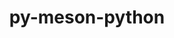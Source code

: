 ---
title: "py-meson-python"
layout: cache
categories: [package, develop-2024-11-03]
meta: {"versions": ["0.16.0"], "compilers": ["apple-clang@=15.0.0", "cce@=15.0.1", "gcc@=11.1.0", "gcc@=11.4.0", "gcc@=12.3.0", "gcc@=13.2.0", "gcc@=7.5.0", "gcc@=9.4.0", "oneapi@=2024.2.1"], "oss": ["rhel8", "ubuntu18.04", "ubuntu20.04", "ubuntu22.04", "ubuntu24.04", "ventura"], "platforms": ["darwin", "linux"], "targets": ["aarch64", "neoverse_v1", "neoverse_v2", "ppc64le", "x86_64_v3", "zen4"], "stacks": ["data-vis-sdk", "e4s", "e4s-cray-rhel", "e4s-neoverse-v2", "e4s-neoverse_v1", "e4s-oneapi", "e4s-power", "e4s-rocm-external", "ml-darwin-aarch64-mps", "ml-linux-aarch64-cpu", "ml-linux-aarch64-cuda", "ml-linux-x86_64-cpu", "ml-linux-x86_64-cuda", "ml-linux-x86_64-rocm", "radiuss", "root", "tutorial"], "num_specs": 28, "num_specs_by_stack": {"ml-darwin-aarch64-mps": 2, "root": 28, "e4s-cray-rhel": 1, "radiuss": 1, "e4s-power": 2, "data-vis-sdk": 2, "e4s-neoverse_v1": 3, "e4s-neoverse-v2": 1, "e4s": 5, "e4s-rocm-external": 1, "tutorial": 1, "e4s-oneapi": 3, "ml-linux-aarch64-cpu": 3, "ml-linux-aarch64-cuda": 3, "ml-linux-x86_64-cuda": 3, "ml-linux-x86_64-cpu": 3, "ml-linux-x86_64-rocm": 3}}
spec_details: [{"hash": "xqqjwbijuc2ei77iofgvsa4jsprdfbhj", "compiler": "apple-clang@=15.0.0", "versions": ["0.16.0"], "os": "ventura", "platform": "darwin", "target": "aarch64", "variants": ["build_system=python_pip"], "stacks": ["ml-darwin-aarch64-mps", "root"], "size": "-", "tarball": "https://binaries.spack.io/develop-2024-11-03/build_cache/darwin-ventura-aarch64/apple-clang-15.0.0/py-meson-python-0.16.0/darwin-ventura-aarch64-apple-clang-15.0.0-py-meson-python-0.16.0-xqqjwbijuc2ei77iofgvsa4jsprdfbhj.spack"}, {"hash": "pvjxkitetpfqw4yih5ynho52j4lneu7m", "compiler": "apple-clang@=15.0.0", "versions": ["0.16.0"], "os": "ventura", "platform": "darwin", "target": "aarch64", "variants": ["build_system=python_pip"], "stacks": ["ml-darwin-aarch64-mps", "root"], "size": "-", "tarball": "https://binaries.spack.io/develop-2024-11-03/build_cache/darwin-ventura-aarch64/apple-clang-15.0.0/py-meson-python-0.16.0/darwin-ventura-aarch64-apple-clang-15.0.0-py-meson-python-0.16.0-pvjxkitetpfqw4yih5ynho52j4lneu7m.spack"}, {"hash": "fdp6zitoddqqksbncksfauec5zpmlpib", "compiler": "cce@=15.0.1", "versions": ["0.16.0"], "os": "rhel8", "platform": "linux", "target": "zen4", "variants": ["build_system=python_pip"], "stacks": ["e4s-cray-rhel", "root"], "size": "-", "tarball": "https://binaries.spack.io/develop-2024-11-03/build_cache/linux-rhel8-zen4/cce-15.0.1/py-meson-python-0.16.0/linux-rhel8-zen4-cce-15.0.1-py-meson-python-0.16.0-fdp6zitoddqqksbncksfauec5zpmlpib.spack"}, {"hash": "54rnkl6bcghulo2fjahm4quf6gqp2f26", "compiler": "gcc@=7.5.0", "versions": ["0.16.0"], "os": "ubuntu18.04", "platform": "linux", "target": "x86_64_v3", "variants": ["build_system=python_pip"], "stacks": ["radiuss", "root"], "size": "-", "tarball": "https://binaries.spack.io/develop-2024-11-03/build_cache/linux-ubuntu18.04-x86_64_v3/gcc-7.5.0/py-meson-python-0.16.0/linux-ubuntu18.04-x86_64_v3-gcc-7.5.0-py-meson-python-0.16.0-54rnkl6bcghulo2fjahm4quf6gqp2f26.spack"}, {"hash": "3ir357mxzslgzdqqaibc3tdp3bcl23ui", "compiler": "gcc@=9.4.0", "versions": ["0.16.0"], "os": "ubuntu20.04", "platform": "linux", "target": "ppc64le", "variants": ["build_system=python_pip"], "stacks": ["e4s-power", "root"], "size": "-", "tarball": "https://binaries.spack.io/develop-2024-11-03/build_cache/linux-ubuntu20.04-ppc64le/gcc-9.4.0/py-meson-python-0.16.0/linux-ubuntu20.04-ppc64le-gcc-9.4.0-py-meson-python-0.16.0-3ir357mxzslgzdqqaibc3tdp3bcl23ui.spack"}, {"hash": "enpinhtqog4f7rcxdqth7j7j7x53njxp", "compiler": "gcc@=9.4.0", "versions": ["0.16.0"], "os": "ubuntu20.04", "platform": "linux", "target": "ppc64le", "variants": ["build_system=python_pip"], "stacks": ["e4s-power", "root"], "size": "-", "tarball": "https://binaries.spack.io/develop-2024-11-03/build_cache/linux-ubuntu20.04-ppc64le/gcc-9.4.0/py-meson-python-0.16.0/linux-ubuntu20.04-ppc64le-gcc-9.4.0-py-meson-python-0.16.0-enpinhtqog4f7rcxdqth7j7j7x53njxp.spack"}, {"hash": "duom3lz2oicfr3azwkext2y7chvwrfnc", "compiler": "gcc@=11.1.0", "versions": ["0.16.0"], "os": "ubuntu20.04", "platform": "linux", "target": "x86_64_v3", "variants": ["build_system=python_pip"], "stacks": ["data-vis-sdk", "root"], "size": "-", "tarball": "https://binaries.spack.io/develop-2024-11-03/build_cache/linux-ubuntu20.04-x86_64_v3/gcc-11.1.0/py-meson-python-0.16.0/linux-ubuntu20.04-x86_64_v3-gcc-11.1.0-py-meson-python-0.16.0-duom3lz2oicfr3azwkext2y7chvwrfnc.spack"}, {"hash": "vu3vaqaw64ticzkfu7rlsj3zupvvrj56", "compiler": "gcc@=11.1.0", "versions": ["0.16.0"], "os": "ubuntu20.04", "platform": "linux", "target": "x86_64_v3", "variants": ["build_system=python_pip"], "stacks": ["data-vis-sdk", "root"], "size": "-", "tarball": "https://binaries.spack.io/develop-2024-11-03/build_cache/linux-ubuntu20.04-x86_64_v3/gcc-11.1.0/py-meson-python-0.16.0/linux-ubuntu20.04-x86_64_v3-gcc-11.1.0-py-meson-python-0.16.0-vu3vaqaw64ticzkfu7rlsj3zupvvrj56.spack"}, {"hash": "f4syq6lvxqwwve4eufhv5mrpwnxazx42", "compiler": "gcc@=11.4.0", "versions": ["0.16.0"], "os": "ubuntu22.04", "platform": "linux", "target": "neoverse_v1", "variants": ["build_system=python_pip"], "stacks": ["e4s-neoverse_v1", "root"], "size": "-", "tarball": "https://binaries.spack.io/develop-2024-11-03/build_cache/linux-ubuntu22.04-neoverse_v1/gcc-11.4.0/py-meson-python-0.16.0/linux-ubuntu22.04-neoverse_v1-gcc-11.4.0-py-meson-python-0.16.0-f4syq6lvxqwwve4eufhv5mrpwnxazx42.spack"}, {"hash": "46oszlhetzdf2nhtitqxxz6a5l7mi6yc", "compiler": "gcc@=11.4.0", "versions": ["0.16.0"], "os": "ubuntu22.04", "platform": "linux", "target": "neoverse_v1", "variants": ["build_system=python_pip"], "stacks": ["e4s-neoverse_v1", "root"], "size": "-", "tarball": "https://binaries.spack.io/develop-2024-11-03/build_cache/linux-ubuntu22.04-neoverse_v1/gcc-11.4.0/py-meson-python-0.16.0/linux-ubuntu22.04-neoverse_v1-gcc-11.4.0-py-meson-python-0.16.0-46oszlhetzdf2nhtitqxxz6a5l7mi6yc.spack"}, {"hash": "lsslk7ebakjgxwvqyvdrgmk5uq52prlo", "compiler": "gcc@=11.4.0", "versions": ["0.16.0"], "os": "ubuntu22.04", "platform": "linux", "target": "neoverse_v1", "variants": ["build_system=python_pip"], "stacks": ["e4s-neoverse_v1", "root"], "size": "-", "tarball": "https://binaries.spack.io/develop-2024-11-03/build_cache/linux-ubuntu22.04-neoverse_v1/gcc-11.4.0/py-meson-python-0.16.0/linux-ubuntu22.04-neoverse_v1-gcc-11.4.0-py-meson-python-0.16.0-lsslk7ebakjgxwvqyvdrgmk5uq52prlo.spack"}, {"hash": "qwrk4kpkrt6hf4a46yqtrtmrrdbjwdea", "compiler": "gcc@=11.4.0", "versions": ["0.16.0"], "os": "ubuntu22.04", "platform": "linux", "target": "neoverse_v2", "variants": ["build_system=python_pip"], "stacks": ["e4s-neoverse-v2", "root"], "size": "-", "tarball": "https://binaries.spack.io/develop-2024-11-03/build_cache/linux-ubuntu22.04-neoverse_v2/gcc-11.4.0/py-meson-python-0.16.0/linux-ubuntu22.04-neoverse_v2-gcc-11.4.0-py-meson-python-0.16.0-qwrk4kpkrt6hf4a46yqtrtmrrdbjwdea.spack"}, {"hash": "bxzx4wdp5m7fpfe6vy3ygllf6lqrrc7n", "compiler": "gcc@=11.4.0", "versions": ["0.16.0"], "os": "ubuntu22.04", "platform": "linux", "target": "x86_64_v3", "variants": ["build_system=python_pip"], "stacks": ["e4s", "root"], "size": "-", "tarball": "https://binaries.spack.io/develop-2024-11-03/build_cache/linux-ubuntu22.04-x86_64_v3/gcc-11.4.0/py-meson-python-0.16.0/linux-ubuntu22.04-x86_64_v3-gcc-11.4.0-py-meson-python-0.16.0-bxzx4wdp5m7fpfe6vy3ygllf6lqrrc7n.spack"}, {"hash": "2emzrzhei753kayoodhnesxpu5msxkts", "compiler": "gcc@=11.4.0", "versions": ["0.16.0"], "os": "ubuntu22.04", "platform": "linux", "target": "x86_64_v3", "variants": ["build_system=python_pip"], "stacks": ["e4s", "root"], "size": "-", "tarball": "https://binaries.spack.io/develop-2024-11-03/build_cache/linux-ubuntu22.04-x86_64_v3/gcc-11.4.0/py-meson-python-0.16.0/linux-ubuntu22.04-x86_64_v3-gcc-11.4.0-py-meson-python-0.16.0-2emzrzhei753kayoodhnesxpu5msxkts.spack"}, {"hash": "ldyuchsarfn5urfvnmvh74cvkvgw4k3g", "compiler": "gcc@=11.4.0", "versions": ["0.16.0"], "os": "ubuntu22.04", "platform": "linux", "target": "x86_64_v3", "variants": ["build_system=python_pip"], "stacks": ["e4s", "root"], "size": "-", "tarball": "https://binaries.spack.io/develop-2024-11-03/build_cache/linux-ubuntu22.04-x86_64_v3/gcc-11.4.0/py-meson-python-0.16.0/linux-ubuntu22.04-x86_64_v3-gcc-11.4.0-py-meson-python-0.16.0-ldyuchsarfn5urfvnmvh74cvkvgw4k3g.spack"}, {"hash": "qqg4n4gi7nd66sxcichgxfnsdd47kgek", "compiler": "gcc@=11.4.0", "versions": ["0.16.0"], "os": "ubuntu22.04", "platform": "linux", "target": "x86_64_v3", "variants": ["build_system=python_pip"], "stacks": ["e4s-rocm-external", "root"], "size": "-", "tarball": "https://binaries.spack.io/develop-2024-11-03/build_cache/linux-ubuntu22.04-x86_64_v3/gcc-11.4.0/py-meson-python-0.16.0/linux-ubuntu22.04-x86_64_v3-gcc-11.4.0-py-meson-python-0.16.0-qqg4n4gi7nd66sxcichgxfnsdd47kgek.spack"}, {"hash": "mkq3x4bqkyvdffyalfptlazvpmtsrdtl", "compiler": "gcc@=11.4.0", "versions": ["0.16.0"], "os": "ubuntu22.04", "platform": "linux", "target": "x86_64_v3", "variants": ["build_system=python_pip"], "stacks": ["e4s", "root"], "size": "-", "tarball": "https://binaries.spack.io/develop-2024-11-03/build_cache/linux-ubuntu22.04-x86_64_v3/gcc-11.4.0/py-meson-python-0.16.0/linux-ubuntu22.04-x86_64_v3-gcc-11.4.0-py-meson-python-0.16.0-mkq3x4bqkyvdffyalfptlazvpmtsrdtl.spack"}, {"hash": "ab5kyler4b4yxmwrgatwx6k3mpscruos", "compiler": "gcc@=11.4.0", "versions": ["0.16.0"], "os": "ubuntu22.04", "platform": "linux", "target": "x86_64_v3", "variants": ["build_system=python_pip"], "stacks": ["e4s", "root"], "size": "-", "tarball": "https://binaries.spack.io/develop-2024-11-03/build_cache/linux-ubuntu22.04-x86_64_v3/gcc-11.4.0/py-meson-python-0.16.0/linux-ubuntu22.04-x86_64_v3-gcc-11.4.0-py-meson-python-0.16.0-ab5kyler4b4yxmwrgatwx6k3mpscruos.spack"}, {"hash": "ckzp5vjz4dmntugofkdje2tz5vbc7u2t", "compiler": "gcc@=12.3.0", "versions": ["0.16.0"], "os": "ubuntu22.04", "platform": "linux", "target": "x86_64_v3", "variants": ["build_system=python_pip"], "stacks": ["tutorial", "root"], "size": "-", "tarball": "https://binaries.spack.io/develop-2024-11-03/build_cache/linux-ubuntu22.04-x86_64_v3/gcc-12.3.0/py-meson-python-0.16.0/linux-ubuntu22.04-x86_64_v3-gcc-12.3.0-py-meson-python-0.16.0-ckzp5vjz4dmntugofkdje2tz5vbc7u2t.spack"}, {"hash": "kooneqpt7desojratkorkw3wv7jaf7qf", "compiler": "oneapi@=2024.2.1", "versions": ["0.16.0"], "os": "ubuntu22.04", "platform": "linux", "target": "x86_64_v3", "variants": ["build_system=python_pip"], "stacks": ["e4s-oneapi", "root"], "size": "-", "tarball": "https://binaries.spack.io/develop-2024-11-03/build_cache/linux-ubuntu22.04-x86_64_v3/oneapi-2024.2.1/py-meson-python-0.16.0/linux-ubuntu22.04-x86_64_v3-oneapi-2024.2.1-py-meson-python-0.16.0-kooneqpt7desojratkorkw3wv7jaf7qf.spack"}, {"hash": "wj7yjk3jvjhjyx2absfdohkg6nlnlhwd", "compiler": "oneapi@=2024.2.1", "versions": ["0.16.0"], "os": "ubuntu22.04", "platform": "linux", "target": "x86_64_v3", "variants": ["build_system=python_pip"], "stacks": ["e4s-oneapi", "root"], "size": "-", "tarball": "https://binaries.spack.io/develop-2024-11-03/build_cache/linux-ubuntu22.04-x86_64_v3/oneapi-2024.2.1/py-meson-python-0.16.0/linux-ubuntu22.04-x86_64_v3-oneapi-2024.2.1-py-meson-python-0.16.0-wj7yjk3jvjhjyx2absfdohkg6nlnlhwd.spack"}, {"hash": "jykokx35nagyyc4qmda3j6brczxuioaf", "compiler": "oneapi@=2024.2.1", "versions": ["0.16.0"], "os": "ubuntu22.04", "platform": "linux", "target": "x86_64_v3", "variants": ["build_system=python_pip"], "stacks": ["e4s-oneapi", "root"], "size": "-", "tarball": "https://binaries.spack.io/develop-2024-11-03/build_cache/linux-ubuntu22.04-x86_64_v3/oneapi-2024.2.1/py-meson-python-0.16.0/linux-ubuntu22.04-x86_64_v3-oneapi-2024.2.1-py-meson-python-0.16.0-jykokx35nagyyc4qmda3j6brczxuioaf.spack"}, {"hash": "wyykqmpwvbyh5hda7kfxzefjanbxmief", "compiler": "gcc@=13.2.0", "versions": ["0.16.0"], "os": "ubuntu24.04", "platform": "linux", "target": "aarch64", "variants": ["build_system=python_pip"], "stacks": ["ml-linux-aarch64-cpu", "ml-linux-aarch64-cuda", "root"], "size": "-", "tarball": "https://binaries.spack.io/develop-2024-11-03/build_cache/linux-ubuntu24.04-aarch64/gcc-13.2.0/py-meson-python-0.16.0/linux-ubuntu24.04-aarch64-gcc-13.2.0-py-meson-python-0.16.0-wyykqmpwvbyh5hda7kfxzefjanbxmief.spack"}, {"hash": "22kxnbwcuktttgh5xgefsp2brfai36uo", "compiler": "gcc@=13.2.0", "versions": ["0.16.0"], "os": "ubuntu24.04", "platform": "linux", "target": "aarch64", "variants": ["build_system=python_pip"], "stacks": ["ml-linux-aarch64-cpu", "ml-linux-aarch64-cuda", "root"], "size": "-", "tarball": "https://binaries.spack.io/develop-2024-11-03/build_cache/linux-ubuntu24.04-aarch64/gcc-13.2.0/py-meson-python-0.16.0/linux-ubuntu24.04-aarch64-gcc-13.2.0-py-meson-python-0.16.0-22kxnbwcuktttgh5xgefsp2brfai36uo.spack"}, {"hash": "2v6nfss6tff5vwh6bqytyckmlzywnyqf", "compiler": "gcc@=13.2.0", "versions": ["0.16.0"], "os": "ubuntu24.04", "platform": "linux", "target": "aarch64", "variants": ["build_system=python_pip"], "stacks": ["ml-linux-aarch64-cpu", "ml-linux-aarch64-cuda", "root"], "size": "-", "tarball": "https://binaries.spack.io/develop-2024-11-03/build_cache/linux-ubuntu24.04-aarch64/gcc-13.2.0/py-meson-python-0.16.0/linux-ubuntu24.04-aarch64-gcc-13.2.0-py-meson-python-0.16.0-2v6nfss6tff5vwh6bqytyckmlzywnyqf.spack"}, {"hash": "5f2wiguar4thvdthrzmmzwsc3rlfdrzw", "compiler": "gcc@=13.2.0", "versions": ["0.16.0"], "os": "ubuntu24.04", "platform": "linux", "target": "x86_64_v3", "variants": ["build_system=python_pip"], "stacks": ["ml-linux-x86_64-cuda", "ml-linux-x86_64-cpu", "ml-linux-x86_64-rocm", "root"], "size": "-", "tarball": "https://binaries.spack.io/develop-2024-11-03/build_cache/linux-ubuntu24.04-x86_64_v3/gcc-13.2.0/py-meson-python-0.16.0/linux-ubuntu24.04-x86_64_v3-gcc-13.2.0-py-meson-python-0.16.0-5f2wiguar4thvdthrzmmzwsc3rlfdrzw.spack"}, {"hash": "3mq2qkelblrnarai7gvfnuqrg3vde2uu", "compiler": "gcc@=13.2.0", "versions": ["0.16.0"], "os": "ubuntu24.04", "platform": "linux", "target": "x86_64_v3", "variants": ["build_system=python_pip"], "stacks": ["ml-linux-x86_64-cuda", "ml-linux-x86_64-cpu", "ml-linux-x86_64-rocm", "root"], "size": "-", "tarball": "https://binaries.spack.io/develop-2024-11-03/build_cache/linux-ubuntu24.04-x86_64_v3/gcc-13.2.0/py-meson-python-0.16.0/linux-ubuntu24.04-x86_64_v3-gcc-13.2.0-py-meson-python-0.16.0-3mq2qkelblrnarai7gvfnuqrg3vde2uu.spack"}, {"hash": "z3ukfgmdrbkttr4tqd2h6r7t67serjaj", "compiler": "gcc@=13.2.0", "versions": ["0.16.0"], "os": "ubuntu24.04", "platform": "linux", "target": "x86_64_v3", "variants": ["build_system=python_pip"], "stacks": ["ml-linux-x86_64-cuda", "ml-linux-x86_64-cpu", "ml-linux-x86_64-rocm", "root"], "size": "-", "tarball": "https://binaries.spack.io/develop-2024-11-03/build_cache/linux-ubuntu24.04-x86_64_v3/gcc-13.2.0/py-meson-python-0.16.0/linux-ubuntu24.04-x86_64_v3-gcc-13.2.0-py-meson-python-0.16.0-z3ukfgmdrbkttr4tqd2h6r7t67serjaj.spack"}]
---